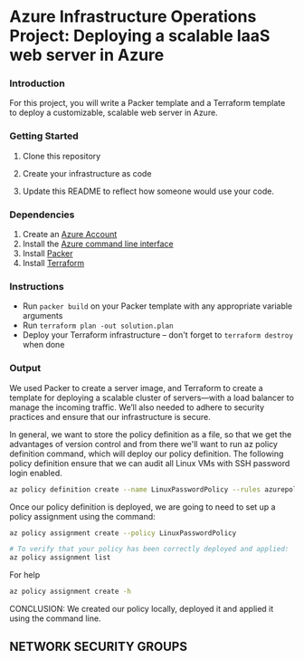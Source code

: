 # Azure Infrastructure Operations Project: Deploying a scalable IaaS web server in Azure

### Introduction
For this project, you will write a Packer template and a Terraform template to deploy a customizable, scalable web server in Azure.

### Getting Started
1. Clone this repository

2. Create your infrastructure as code

3. Update this README to reflect how someone would use your code.

### Dependencies
1. Create an [Azure Account](https://portal.azure.com) 
2. Install the [Azure command line interface](https://docs.microsoft.com/en-us/cli/azure/install-azure-cli?view=azure-cli-latest)
3. Install [Packer](https://www.packer.io/downloads)
4. Install [Terraform](https://www.terraform.io/downloads.html)

### Instructions

- Run `packer build`  on your Packer template with any appropriate variable arguments
- Run `terraform plan -out solution.plan`
- Deploy your Terraform infrastructure – don't forget to `terraform destroy` when done

### Output

We used Packer to create a server image, and Terraform to create a template for deploying a scalable cluster of servers—with a load balancer to manage the incoming traffic. We’ll also needed to adhere to security practices and ensure that our infrastructure is secure.

In general, we want to store the policy definition as a file, so that we get the advantages of version control and from there we'll want to run az policy definition command, which will deploy our policy definition. The following policy definition ensure that we can audit all Linux VMs with SSH password login enabled.

```bash
az policy definition create --name LinuxPasswordPolicy --rules azurepolicy.rules.json --description "Ensures all indexed resources in the subscription have tags and deny deployment if they do not."  --display-name "Ensures indexed resources in the subscription have tags"
```

Once our policy definition is deployed, we are going to need to set up a policy assignment using the command:

```bash
az policy assignment create --policy LinuxPasswordPolicy

# To verify that your policy has been correctly deployed and applied:
az policy assignment list
```

For help

```bash
az policy assignment create -h
```

CONCLUSION: We created our policy locally, deployed it and applied it using the command line.

## NETWORK SECURITY GROUPS

